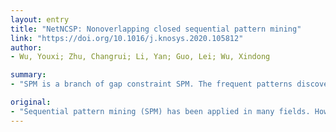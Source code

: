 ```yaml
---
layout: entry
title: "NetNCSP: Nonoverlapping closed sequential pattern mining"
link: "https://doi.org/10.1016/j.knosys.2020.105812"
author:
- Wu, Youxi; Zhu, Changrui; Li, Yan; Guo, Lei; Wu, Xindong

summary:
- "SPM is a branch of gap constraint SPM. The frequent patterns discovered by existing methods normally contain redundant patterns. NetNCSP is equipped with two key steps, support calculation and closeness determination. This paper proposes a complete algorithm named Nettree for Nonoverlapping Closed Sequential Pattern (NetNCSP) to reduce redundant patterns and improve the mining performance."

original:
- "Sequential pattern mining (SPM) has been applied in many fields. However, traditional SPM neglects the pattern repetition in sequence. To solve this problem, gap constraint SPM was proposed and can avoid finding too many useless patterns. Nonoverlapping SPM, as a branch of gap constraint SPM, means that any two occurrences cannot use the same sequence letter in the same position as the occurrences. Nonoverlapping SPM can make a balance between efficiency and completeness. The frequent patterns discovered by existing methods normally contain redundant patterns. To reduce redundant patterns and improve the mining performance, this paper adopts the closed pattern mining strategy and proposes a complete algorithm, named Nettree for Nonoverlapping Closed Sequential Pattern (NetNCSP) based on the Nettree structure. NetNCSP is equipped with two key steps, support calculation and closeness determination. A backtracking strategy is employed to calculate the nonoverlapping support of a pattern on the corresponding Nettree, which reduces the time complexity. This paper also proposes three kinds of pruning strategies, inheriting, predicting, and determining. These pruning strategies are able to find the redundant patterns effectively since the strategies can predict the frequency and closeness of the patterns before the generation of the candidate patterns. Experimental results show that NetNCSP is not only more efficient but can also discover more closed patterns with good compressibility. Furtherly, in biological experiments NetNCSP mines the closed patterns in SARS-CoV-2 and SARS viruses. The results show that the two viruses are of similar pattern composition with different combinations."
---
```


